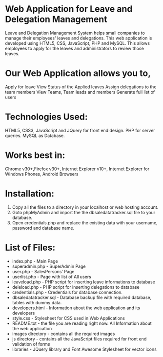 # Web Application for Leave and Delegation Management
Leave and Delegation Management System helps small companies to manage their employees' leaves and delegations. This web application is developed using HTML5, CSS, JavaScript, PHP and MySQL. This allows employees to apply for the leaves and administrators to review those leaves. 

# Our Web Application allows you to,
 Apply for leave
 View Status of the Applied leaves
 Assign delegations to the team members
 View Teams, Team leads and members
 Generate full list of users



# Technologies Used: 
HTML5, CSS3, JavaScript and JQuery for front end design. PHP for server queries. MySQL as Database. 

# Works best in:
Chrome v30+,Firefox v30+, Internet Explorer v10+, Internet Explorer for Windows Phones, Android Browsers

# Installation:
1. Copy all the files to a directory in your localhost or web hosting account.
2. Goto phpMyAdmin and import the the dbsaledatatracker.sql file to your database.
3. Open credentials.php and replace the existing data with your username, password and database name.

# List of Files:
* index.php - Main Page
* superadmin.php - SuperAdmin Page
* user.php - SalesPersons' Page
* userlist.php - Page with list of All users
* leaveload.php - PHP script for inserting leave informations to database
* deleload.php - PHP script for inserting delegations to database
* credentials.php - Credentials for database connection.
* dbsaledatatracker.sql - Database backup file with required database, tables with dummy data.
* developers.html - Information about the web application and its developers
* style.css -  Stylesheet for CSS used in Web Applications
* README.txt - the file you are reading right now. All Information about the web application
* images directory - contains all the required images
* js directory - contains all the JavaScript files required for front end validation of forms  
* libraries - JQuery library and Font Awesome Stylesheet for vector icons
